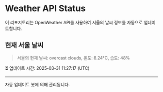 
# Weather API Status

이 리포지토리는 OpenWeather API를 사용하여 서울의 날씨 정보를 자동으로 업데이트합니다.

## 현재 서울 날씨
> 서울의 현재 날씨: overcast clouds, 온도: 8.24°C, 습도: 48%

⏳ 업데이트 시간: 2025-03-31 11:27:17 (UTC)

---
자동 업데이트 봇에 의해 관리됩니다.
